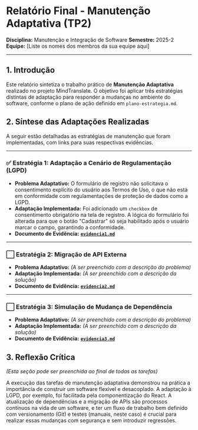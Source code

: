 # Relatório Final - Manutenção Adaptativa (TP2)

**Disciplina:** Manutenção e Integração de Software
**Semestre:** 2025-2
**Equipe:** [Liste os nomes dos membros da sua equipe aqui]

---

## 1. Introdução

Este relatório sintetiza o trabalho prático de **Manutenção Adaptativa** realizado no projeto MindTranslate. O objetivo foi aplicar três estratégias distintas de adaptação para responder a mudanças no ambiente do software, conforme o plano de ação definido em `plano-estrategia.md`.

## 2. Síntese das Adaptações Realizadas

A seguir estão detalhadas as estratégias de manutenção que foram implementadas, com links para suas respectivas evidências.

---

### ✅ Estratégia 1: Adaptação a Cenário de Regulamentação (LGPD)

* **Problema Adaptativo:** O formulário de registro não solicitava o consentimento explícito do usuário aos Termos de Uso, o que não está em conformidade com regulamentações de proteção de dados como a LGPD.
* **Adaptação Implementada:** Foi adicionado um `checkbox` de consentimento obrigatório na tela de registro. A lógica do formulário foi alterada para que o botão "Cadastrar" só seja habilitado após o usuário marcar o campo, garantindo a conformidade.
* **Documento de Evidência:** **[`evidencia1.md`](./evidencia1.md)**

---

### ⬜ Estratégia 2: Migração de API Externa

* **Problema Adaptativo:** _(A ser preenchido com a descrição do problema)_
* **Adaptação Implementada:** _(A ser preenchido com a descrição da solução)_
* **Documento de Evidência:** **[`evidencia2.md`](./evidencia2.md)**

---

### ⬜ Estratégia 3: Simulação de Mudança de Dependência

* **Problema Adaptativo:** _(A ser preenchido com a descrição do problema)_
* **Adaptação Implementada:** _(A ser preenchido com a descrição da solução)_
* **Documento de Evidência:** **[`evidencia3.md`](./evidencia3.md)**

## 3. Reflexão Crítica

_(Esta seção pode ser preenchida ao final de todas as tarefas)_

A execução das tarefas de manutenção adaptativa demonstrou na prática a importância de construir um software flexível e desacoplado. A adaptação à LGPD, por exemplo, foi facilitada pela componentização do React. A atualização de dependências e a migração de APIs são processos contínuos na vida de um software, e ter um fluxo de trabalho bem definido com versionamento (Git) e testes (manuais, neste caso) é crucial para realizar essas mudanças com segurança e sem introduzir regressões.
